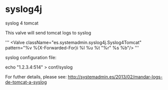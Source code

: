 # syslog4j

syslog 4 tomcat

This valve will send tomcat logs to syslog

'''
<Valve className="es.systemadmin.syslog4j.Syslog4Tomcat" pattern="%v %{X-Forwarded-For}i %l %u %t "%r" %s %b"/>
'''

syslog configuration file:

echo "1.2.3.4:514" > conf/syslog

For futher details, please see: http://systemadmin.es/2013/02/mandar-logs-de-tomcat-a-syslog
